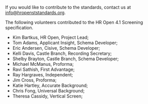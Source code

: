 If you would like to contribute to the standards, contact us at info@hropenststandards.org.

The following volunteers contributed to the HR Open 4.1 Screening specification.  
* Kim Bartkus, HR Open, Project Lead;  
* Tom Adams, Applicant Insight, Schema Developer;  
* Eric Andersen, Cisive, Schema Developer;   
* Kelli Davis, Castle Branch, Recording Secretary;   
* Shelby Brayton, Castle Branch, Schema Developer;   
* Michael McManus, Proforma;    
* Ravi Sathish, First Advantage;   
* Ray Hargraves, Independent;    
* Jim Cross, Proforma;   
* Katie Hartley, Accurate Background;   
* Chris Fong, Universal Background;   
* Theresa Cassidy, Vertical Screen;   
